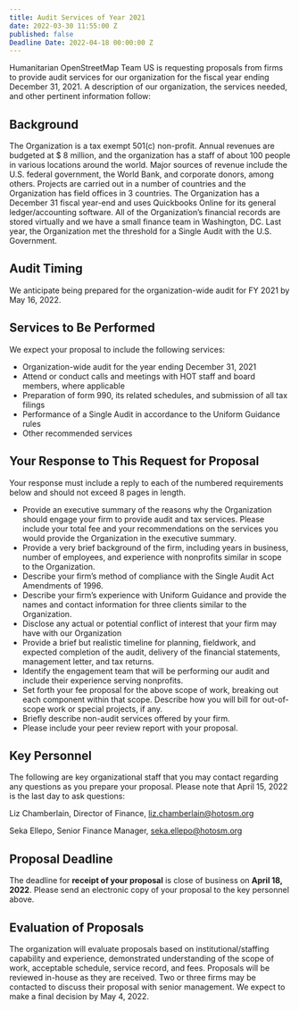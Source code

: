 ```yaml
---
title: Audit Services of Year 2021
date: 2022-03-30 11:55:00 Z
published: false
Deadline Date: 2022-04-18 00:00:00 Z
---
```


Humanitarian OpenStreetMap Team US is requesting proposals from firms to provide audit services for our organization for the fiscal year ending December 31, 2021. A description of our organization, the services needed, and other pertinent information follow:

## Background

The Organization is a tax exempt 501(c) non-profit. Annual revenues are budgeted at $ 8 million, and the organization has a staff of about 100 people in various locations around the world. Major sources of revenue include the U.S. federal government, the World Bank, and corporate donors, among others. Projects are carried out in a number of countries and the Organization has field offices in 3 countries. The Organization has a December 31 fiscal year-end and uses Quickbooks Online for its general ledger/accounting software. All of the Organization’s financial records are stored virtually and we have a small finance team in Washington, DC. Last year, the Organization met the threshold for a Single Audit with the U.S. Government. 

## Audit Timing

We anticipate being prepared for the organization-wide audit for FY 2021 by May 16, 2022. 

## Services to Be Performed

We expect your proposal to include the following services:
* Organization-wide audit for the year ending December 31, 2021
* Attend or conduct calls and meetings with HOT staff and board members, where applicable
* Preparation of form 990, its related schedules, and submission of all tax filings 
* Performance of a Single Audit in accordance to the Uniform Guidance rules  
* Other recommended services


## Your Response to This Request for Proposal

Your response must include a reply to each of the numbered requirements below and should not exceed 8 pages in length.
* Provide an executive summary of the reasons why the Organization should engage your firm to provide audit and tax services.  Please include your total fee and your recommendations on the services you would provide the Organization in the executive summary.
* Provide a very brief background of the firm, including years in business, number of employees, and experience with nonprofits similar in scope to the Organization.
* Describe your firm’s method of compliance with the Single Audit Act Amendments of 1996.
* Describe your firm’s experience with Uniform Guidance and provide the names and contact information for three clients similar to the Organization.
* Disclose any actual or potential conflict of interest that your firm may have with our Organization
* Provide a brief but realistic timeline for planning, fieldwork, and expected completion of the audit, delivery of the financial statements, management letter, and tax returns.
* Identify the engagement team that will be performing our audit and include their experience serving nonprofits.
* Set forth your fee proposal for the above scope of work, breaking out each component within that scope.  Describe how you will bill for out-of-scope work or special projects, if any. 
* Briefly describe non-audit services offered by your firm.
* Please include your peer review report with your proposal.

## Key Personnel

The following are key organizational staff that you may contact regarding any questions as you prepare your proposal. Please note that April 15, 2022 is the  last day to ask questions: 

Liz Chamberlain, Director of Finance, liz.chamberlain@hotosm.org

Seka Ellepo, Senior Finance Manager, seka.ellepo@hotosm.org 	

## Proposal Deadline

The deadline for **receipt of your proposal** is close of business on **April 18, 2022**.  Please send an electronic copy of your proposal to the key personnel above.

## Evaluation of Proposals

The organization will evaluate proposals based on institutional/staffing capability and experience, demonstrated understanding of the scope of work, acceptable schedule, service record, and fees. Proposals will be reviewed in-house as they are received.  Two or three firms may be contacted to discuss their proposal with senior management.  We expect to make a final decision by May 4, 2022.   

